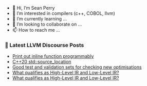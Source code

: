 - 👋 Hi, I’m Sean Perry
- 👀 I’m interested in compilers (c++, COBOL, llvm)
- 🌱 I’m currently learning ...
- 💞️ I’m looking to collaborate on ...
- 📫 How to reach me ...

<!---
s66perry/s66perry is a ✨ special ✨ repository because its `README.md` (this file) appears on your GitHub profile.
You can click the Preview link to take a look at your changes.
--->
### 📕 Latest LLVM Discourse Posts

<!-- DISCOURSE-LLVM:START -->
- [Print out inline function programmably](https://discourse.llvm.org/t/print-out-inline-function-programmably/68576#post_1)
- [C++20 std::source_location](https://discourse.llvm.org/t/c-20-std-source-location/68574#post_1)
- [Good test and validation sets for checking new optimisations](https://discourse.llvm.org/t/good-test-and-validation-sets-for-checking-new-optimisations/68554#post_4)
- [What qualifies as High-Level IR and Low-Level IR?](https://discourse.llvm.org/t/what-qualifies-as-high-level-ir-and-low-level-ir/68573#post_2)
- [What qualifies as High-Level IR and Low-Level IR?](https://discourse.llvm.org/t/what-qualifies-as-high-level-ir-and-low-level-ir/68573#post_1)
<!-- DISCOURSE-LLVM:END -->

